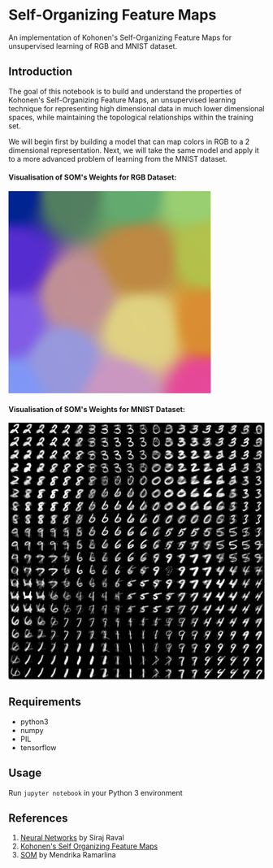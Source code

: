 # Self-Organizing Feature Maps
An implementation of Kohonen's Self-Organizing Feature Maps for unsupervised learning of RGB and MNIST dataset.

## Introduction
The goal of this notebook is to build and understand the properties of Kohonen's Self-Organizing Feature Maps, an unsupervised learning technique for representing high dimensional data in much lower dimensional spaces, while maintaining the topological relationships within the training set.

We will begin first by building a model that can map colors in RGB to a 2 dimensional representation. Next, we will take the same model and apply it to a more advanced problem of learning from the MNIST dataset.

#### Visualisation of SOM's Weights for RGB Dataset:
![](color_trained.png)

#### Visualisation of SOM's Weights for MNIST Dataset:
![](mnist_trained.png)

## Requirements
* python3
* numpy
* PIL
* tensorflow

## Usage
Run `jupyter notebook` in your Python 3 environment

## References
1. [Neural Networks](https://github.com/llSourcell/neural_networks) by Siraj Raval
2. [Kohonen's Self Organizing Feature Maps](http://www.ai-junkie.com/ann/som/som1.html)
3. [SOM](https://github.com/ramarlina/som) by Mendrika Ramarlina